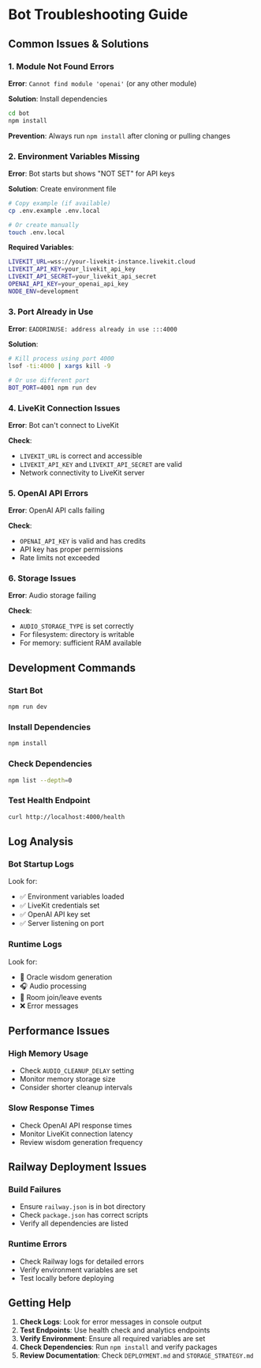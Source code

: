 # Bot Troubleshooting Guide

## Common Issues & Solutions

### 1. Module Not Found Errors

**Error**: `Cannot find module 'openai'` (or any other module)

**Solution**: Install dependencies
```bash
cd bot
npm install
```

**Prevention**: Always run `npm install` after cloning or pulling changes

### 2. Environment Variables Missing

**Error**: Bot starts but shows "NOT SET" for API keys

**Solution**: Create environment file
```bash
# Copy example (if available)
cp .env.example .env.local

# Or create manually
touch .env.local
```

**Required Variables**:
```bash
LIVEKIT_URL=wss://your-livekit-instance.livekit.cloud
LIVEKIT_API_KEY=your_livekit_api_key
LIVEKIT_API_SECRET=your_livekit_api_secret
OPENAI_API_KEY=your_openai_api_key
NODE_ENV=development
```

### 3. Port Already in Use

**Error**: `EADDRINUSE: address already in use :::4000`

**Solution**: 
```bash
# Kill process using port 4000
lsof -ti:4000 | xargs kill -9

# Or use different port
BOT_PORT=4001 npm run dev
```

### 4. LiveKit Connection Issues

**Error**: Bot can't connect to LiveKit

**Check**:
- `LIVEKIT_URL` is correct and accessible
- `LIVEKIT_API_KEY` and `LIVEKIT_API_SECRET` are valid
- Network connectivity to LiveKit server

### 5. OpenAI API Errors

**Error**: OpenAI API calls failing

**Check**:
- `OPENAI_API_KEY` is valid and has credits
- API key has proper permissions
- Rate limits not exceeded

### 6. Storage Issues

**Error**: Audio storage failing

**Check**:
- `AUDIO_STORAGE_TYPE` is set correctly
- For filesystem: directory is writable
- For memory: sufficient RAM available

## Development Commands

### Start Bot
```bash
npm run dev
```

### Install Dependencies
```bash
npm install
```

### Check Dependencies
```bash
npm list --depth=0
```

### Test Health Endpoint
```bash
curl http://localhost:4000/health
```

## Log Analysis

### Bot Startup Logs
Look for:
- ✅ Environment variables loaded
- ✅ LiveKit credentials set
- ✅ OpenAI API key set
- ✅ Server listening on port

### Runtime Logs
Look for:
- 🔮 Oracle wisdom generation
- 🎧 Audio processing
- 👋 Room join/leave events
- ❌ Error messages

## Performance Issues

### High Memory Usage
- Check `AUDIO_CLEANUP_DELAY` setting
- Monitor memory storage size
- Consider shorter cleanup intervals

### Slow Response Times
- Check OpenAI API response times
- Monitor LiveKit connection latency
- Review wisdom generation frequency

## Railway Deployment Issues

### Build Failures
- Ensure `railway.json` is in bot directory
- Check `package.json` has correct scripts
- Verify all dependencies are listed

### Runtime Errors
- Check Railway logs for detailed errors
- Verify environment variables are set
- Test locally before deploying

## Getting Help

1. **Check Logs**: Look for error messages in console output
2. **Test Endpoints**: Use health check and analytics endpoints
3. **Verify Environment**: Ensure all required variables are set
4. **Check Dependencies**: Run `npm install` and verify packages
5. **Review Documentation**: Check `DEPLOYMENT.md` and `STORAGE_STRATEGY.md` 
